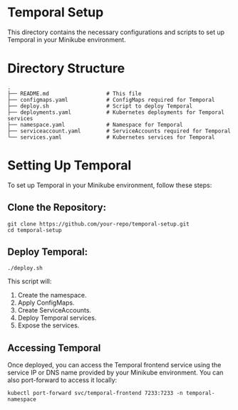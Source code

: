 # Temporal Setup
This directory contains the necessary configurations and scripts to set up Temporal in your Minikube environment.

# Directory Structure
```
.
├── README.md                  # This file
├── configmaps.yaml            # ConfigMaps required for Temporal
├── deploy.sh                  # Script to deploy Temporal
├── deployments.yaml           # Kubernetes deployments for Temporal services
├── namespace.yaml             # Namespace for Temporal
├── serviceaccount.yaml        # ServiceAccounts required for Temporal
└── services.yaml              # Kubernetes services for Temporal
```

# Setting Up Temporal
To set up Temporal in your Minikube environment, follow these steps:

## Clone the Repository:

```
git clone https://github.com/your-repo/temporal-setup.git
cd temporal-setup
```

## Deploy Temporal:
```
./deploy.sh
```

This script will:

1. Create the namespace.
2. Apply ConfigMaps.
3. Create ServiceAccounts.
4. Deploy Temporal services.
5. Expose the services.

## Accessing Temporal
Once deployed, you can access the Temporal frontend service using the service IP or DNS name provided by your Minikube environment. You can also port-forward to access it locally:

```
kubectl port-forward svc/temporal-frontend 7233:7233 -n temporal-namespace
```